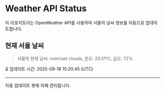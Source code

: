 
# Weather API Status

이 리포지토리는 OpenWeather API를 사용하여 서울의 날씨 정보를 자동으로 업데이트합니다.

## 현재 서울 날씨
> 서울의 현재 날씨: overcast clouds, 온도: 20.51°C, 습도: 72%

⏳ 업데이트 시간: 2025-09-18 15:20:45 (UTC)

---
자동 업데이트 봇에 의해 관리됩니다.

